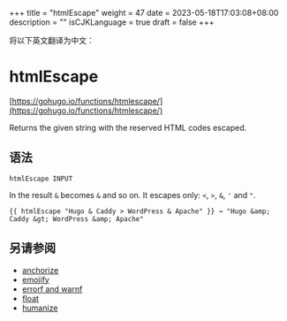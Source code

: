 +++
title = "htmlEscape"
weight = 47
date = 2023-05-18T17:03:08+08:00
description = ""
isCJKLanguage = true
draft = false
+++

将以下英文翻译为中文：
# htmlEscape

[https://gohugo.io/functions/htmlescape/](https://gohugo.io/functions/htmlescape/)

Returns the given string with the reserved HTML codes escaped.

## 语法

```
htmlEscape INPUT
```

In the result `&` becomes `&` and so on. It escapes only: `<`, `>`, `&`, `'` and `"`.

```go-html-template
{{ htmlEscape "Hugo & Caddy > WordPress & Apache" }} → "Hugo &amp; Caddy &gt; WordPress &amp; Apache"
```

## 另请参阅

- [anchorize](https://gohugo.io/functions/anchorize/)
- [emojify](https://gohugo.io/functions/emojify/)
- [errorf and warnf](https://gohugo.io/functions/errorf/)
- [float](https://gohugo.io/functions/float/)
- [humanize](https://gohugo.io/functions/humanize/)
